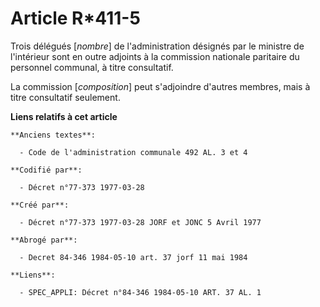 # Article R*411-5

Trois délégués [*nombre*] de l'administration désignés par le ministre de l'intérieur sont en outre adjoints à la commission
nationale paritaire du personnel communal, à titre consultatif.

La commission [*composition*] peut s'adjoindre d'autres membres, mais à titre consultatif seulement.

**Liens relatifs à cet article**

	**Anciens textes**:

	  - Code de l'administration communale 492 AL. 3 et 4

	**Codifié par**:

	  - Décret n°77-373 1977-03-28

	**Créé par**:

	  - Décret n°77-373 1977-03-28 JORF et JONC 5 Avril 1977

	**Abrogé par**:

	  - Decret 84-346 1984-05-10 art. 37 jorf 11 mai 1984

	**Liens**:

	  - SPEC_APPLI: Décret n°84-346 1984-05-10 ART. 37 AL. 1
